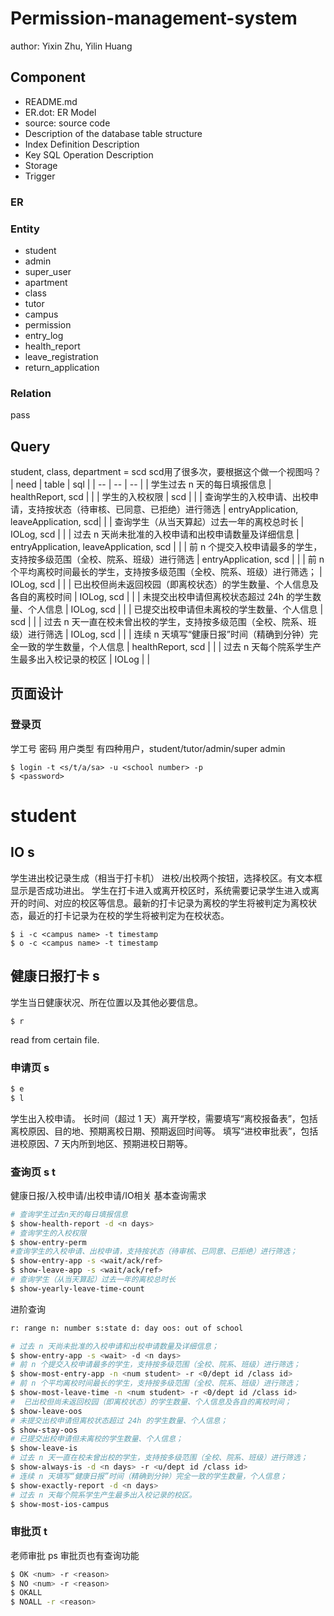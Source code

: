# Permission-management-system
author: Yixin Zhu, Yilin Huang

## Component
- README.md
- ER.dot: ER Model
- source: source code
- Description of the database table structure
- Index Definition Description
- Key SQL Operation Description
- Storage
- Trigger
### ER
### Entity
- student
- admin
- super_user
- apartment
- class
- tutor
- campus
- permission
- entry_log
- health_report
- leave_registration
- return_application
### Relation
pass
## Query 
student, class, department = scd
scd用了很多次，要根据这个做一个视图吗？
| need | table | sql |
| --   | --    | --  |
|  学生过去 n 天的每日填报信息   |  healthReport, scd     |     |
|  学生的入校权限  |  scd    |     |
|  查询学生的入校申请、出校申请，支持按状态（待审核、已同意、已拒绝）进行筛选   |  entryApplication, leaveApplication, scd|     |
|  查询学生（从当天算起）过去一年的离校总时长    | IOLog, scd    |     |
|  过去 n 天尚未批准的入校申请和出校申请数量及详细信息    |  entryApplication, leaveApplication, scd  |     |
|  前 n 个提交入校申请最多的学生，支持按多级范围（全校、院系、班级）进行筛选    |   entryApplication, scd    |     |
|  前 n 个平均离校时间最长的学生，支持按多级范围（全校、院系、班级）进行筛选；    |  IOLog, scd     |     |
|  已出校但尚未返回校园（即离校状态）的学生数量、个人信息及各自的离校时间    |  IOLog, scd      |     |
|  未提交出校申请但离校状态超过 24h 的学生数量、个人信息    |  IOLog, scd      |     |
|  已提交出校申请但未离校的学生数量、个人信息    |  scd     |     |
|  过去 n 天一直在校未曾出校的学生，支持按多级范围（全校、院系、班级）进行筛选   |   IOLog, scd     |     |
|  连续 n 天填写“健康日报”时间（精确到分钟）完全一致的学生数量，个人信息   |  healthReport, scd     |     |
|  过去 n 天每个院系学生产生最多出入校记录的校区   | IOLog |     |

## 页面设计
### 登录页
学工号
密码
用户类型
有四种用户，student/tutor/admin/super admin
```
$ login -t <s/t/a/sa> -u <school number> -p
$ <password>
```

# student
## IO s
学生进出校记录生成（相当于打卡机）
进校/出校两个按钮，选择校区。有文本框显示是否成功进出。
学生在打卡进入或离开校区时，系统需要记录学生进入或离开的时间、对应的校区等信息。最新的打卡记录为离校的学生将被判定为离校状态，最近的打卡记录为在校的学生将被判定为在校状态。
```
$ i -c <campus name> -t timestamp
$ o -c <campus name> -t timestamp
```
## 健康日报打卡 s
学生当日健康状况、所在位置以及其他必要信息。
```
$ r
```
read from certain file.

### 申请页 s
```bash
$ e
$ l
```
学生出入校申请。
长时间（超过 1 天）离开学校，需要填写“离校报备表”，包括离校原因、目的地、预期离校日期、预期返回时间等。
填写“进校审批表”，包括进校原因、7 天内所到地区、预期进校日期等。

### 查询页 s t
健康日报/入校申请/出校申请/IO相关
基本查询需求
```bash
# 查询学生过去n天的每日填报信息
$ show-health-report -d <n days>
# 查询学生的入校权限
$ show-entry-perm 
#查询学生的入校申请、出校申请，支持按状态（待审核、已同意、已拒绝）进行筛选；
$ show-entry-app -s <wait/ack/ref>
$ show-leave-app -s <wait/ack/ref>
# 查询学生（从当天算起）过去一年的离校总时长
$ show-yearly-leave-time-count 
```
进阶查询
```bash
r: range n: number s:state d: day oos: out of school

# 过去 n 天尚未批准的入校申请和出校申请数量及详细信息；
$ show-entry-app -s <wait> -d <n days>
# 前 n 个提交入校申请最多的学生，支持按多级范围（全校、院系、班级）进行筛选；
$ show-most-entry-app -n <num student> -r <0/dept id /class id> 
# 前 n 个平均离校时间最长的学生，支持按多级范围（全校、院系、班级）进行筛选；
$ show-most-leave-time -n <num student> -r <0/dept id /class id>
#  已出校但尚未返回校园（即离校状态）的学生数量、个人信息及各自的离校时间；
$ show-leave-oos 
# 未提交出校申请但离校状态超过 24h 的学生数量、个人信息；
$ show-stay-oos
# 已提交出校申请但未离校的学生数量、个人信息；
$ show-leave-is
# 过去 n 天一直在校未曾出校的学生，支持按多级范围（全校、院系、班级）进行筛选；
$ show-always-is -d <n days> -r <u/dept id /class id>
# 连续 n 天填写“健康日报”时间（精确到分钟）完全一致的学生数量，个人信息；
$ show-exactly-report -d <n days>
# 过去 n 天每个院系学生产生最多出入校记录的校区。
$ show-most-ios-campus
```
### 审批页 t
老师审批 ps 审批页也有查询功能
```bash
$ OK <num> -r <reason>
$ NO <num> -r <reason>
$ OKALL
$ NOALL -r <reason>
```
